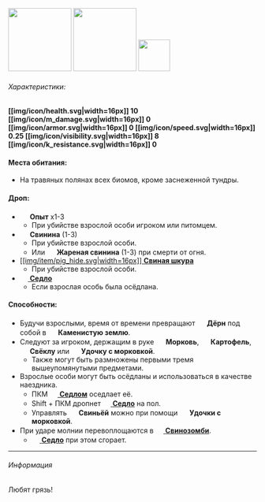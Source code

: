 <img src="https://gamepedia.cursecdn.com/minecraft_gamepedia/3/30/Pig.png" width="128">
<img src="https://gamepedia.cursecdn.com/minecraft_gamepedia/2/20/Saddled_Pig.png" width="128">
<img src="https://gamepedia.cursecdn.com/minecraft_gamepedia/5/5a/Baby_Pig.png" width="64">

###### Характеристики:
**[[img/icon/health.svg|width=16px]] 10
[[img/icon/m_damage.svg|width=16px]] 0
[[img/icon/armor.svg|width=16px]] 0
[[img/icon/speed.svg|width=16px]] 0.25
[[img/icon/visibility.svg|width=16px]] 8
[[img/icon/k_resistance.svg|width=16px]] 0**

#### Места обитания:
- На травяных полянах всех биомов, кроме заснеженной тундры.

#### Дроп:
- <img src="https://gamepedia.cursecdn.com/minecraft_gamepedia/3/38/Experience_Orb.gif" width="16"> **Опыт** x1-3
  - При убийстве взрослой особи игроком или питомцем.
- <img src="https://gamepedia.cursecdn.com/minecraft_gamepedia/e/e0/Raw_Porkchop_JE3_BE3.png" width="16"> **Свинина** (1-3)
  - При убийстве взрослой особи.
  - Или <img src="https://gamepedia.cursecdn.com/minecraft_gamepedia/e/ee/Cooked_Porkchop_JE4_BE3.png" width="16"> **Жареная свинина** (1-3) при смерти от огня.
- [[[img/item/pig_hide.svg|width=16px]] **Свиная шкура**](https://github.com/SoSeDiK-Universe/Wiki/wiki/Шкурка)
  - При убийстве взрослой особи.
- [<img src="https://gamepedia.cursecdn.com/minecraft_gamepedia/b/ba/Saddle_JE2_BE2.png" width="16"> **Седло**](https://github.com/SoSeDiK-Universe/Wiki/wiki/Седло)
  - Если взрослая особь была осёдлана.

#### Способности:
- Будучи взрослыми, время от времени превращают <img src="https://gamepedia.cursecdn.com/minecraft_gamepedia/2/2a/Grass_Block_JE8_BE5.png" width="16"> **Дёрн** под собой в <img src="https://gamepedia.cursecdn.com/minecraft_gamepedia/d/d8/Coarse_Dirt_JE1_BE1.png" width="16"> **Каменистую землю**.
- Следуют за игроком, держащим в руке <img src="https://gamepedia.cursecdn.com/minecraft_gamepedia/4/4e/Carrot_JE3_BE2.png" width="16"> **Морковь**, <img src="https://gamepedia.cursecdn.com/minecraft_gamepedia/c/c1/Potato_JE3_BE2.png" width="16"> **Картофель**, <img src="https://gamepedia.cursecdn.com/minecraft_gamepedia/1/12/Beetroot_JE2_BE2.png" width="16"> **Свёклу** или <img src="https://gamepedia.cursecdn.com/minecraft_gamepedia/1/12/Carrot_on_a_Stick_JE2_BE2.png" width="16"> **Удочку с морковкой**.
  - Также могут быть размножены первыми тремя вышеупомянутыми предметами.
- Взрослые особи могут быть осёдланы и использоваться в качестве наездника.
  - ПКМ [<img src="https://gamepedia.cursecdn.com/minecraft_gamepedia/b/ba/Saddle_JE2_BE2.png" width="16"> **Седлом**](https://github.com/SoSeDiK-Universe/Wiki/wiki/Седло) оседлает её.
  - Shift + ПКМ дропнет [<img src="https://gamepedia.cursecdn.com/minecraft_gamepedia/b/ba/Saddle_JE2_BE2.png" width="16"> **Седло**](https://github.com/SoSeDiK-Universe/Wiki/wiki/Седло) на пол.
  - Управлять <img src="https://gamepedia.cursecdn.com/minecraft_gamepedia/3/30/Pig.png" width="16"> **Свиньёй** можно при помощи <img src="https://gamepedia.cursecdn.com/minecraft_gamepedia/1/12/Carrot_on_a_Stick_JE2_BE2.png" width="16"> **Удочки с морковкой**.
- При ударе молнии перевоплощаются в [<img src="https://gamepedia.cursecdn.com/minecraft_gamepedia/0/09/Zombie_Pigman.png" width="16"> **Свинозомби**](https://github.com/SoSeDiK-Universe/Wiki/wiki/Свинозомби).
  - [<img src="https://gamepedia.cursecdn.com/minecraft_gamepedia/b/ba/Saddle_JE2_BE2.png" width="16"> **Седло**](https://github.com/SoSeDiK-Universe/Wiki/wiki/Седло) при этом сгорает.

___
###### Информация
Любят грязь!